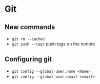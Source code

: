 # Git

## New commands
* `git rm --cached` 
* `git push --tags` push tags on the remote

## Configuring git
* `git config --global user.name <Name>`
* `git config --global user.email <email>`